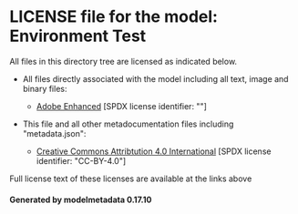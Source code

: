 # LICENSE file for the model: Environment Test

All files in this directory tree are licensed as indicated below.

* All files directly associated with the model including all text, image and binary files:

  * [Adobe Enhanced]("https://stock.adobe.com/license-terms?prev_url=detail&comparison-full#enhanced-license-terms") [SPDX license identifier: ""]

* This file and all other metadocumentation files including "metadata.json":

  * [Creative Commons Attribtution 4.0 International]("https://creativecommons.org/licenses/by/4.0/legalcode") [SPDX license identifier: "CC-BY-4.0"]

Full license text of these licenses are available at the links above

#### Generated by modelmetadata 0.17.10